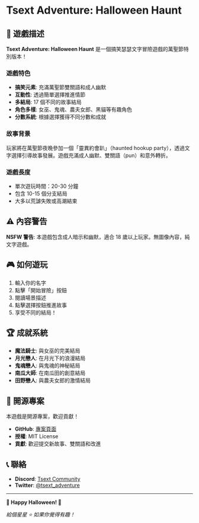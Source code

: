 # Tsext Adventure: Halloween Haunt

## 🎃 遊戲描述

**Tsext Adventure: Halloween Haunt** 是一個搞笑瑟瑟文字冒險遊戲的萬聖節特別版本！

### 遊戲特色
- **搞笑元素**: 充滿萬聖節雙關語和成人幽默
- **互動性**: 透過簡單選擇推進情節
- **多結局**: 17 個不同的故事結局
- **角色多樣**: 女巫、鬼魂、農夫女郎、黑貓等有趣角色
- **分數系統**: 根據選擇獲得不同分數和成就

### 故事背景
玩家將在萬聖節夜晚參加一個「靈異約會趴」（haunted hookup party），透過文字選擇引導故事發展。遊戲充滿成人幽默、雙關語（pun）和意外轉折。

### 遊戲長度
- 單次遊玩時間：20-30 分鐘
- 包含 10-15 個分支結局
- 大多以荒謔失敗或高潮結束

## ⚠️ 內容警告

**NSFW 警告**: 本遊戲包含成人暗示和幽默，適合 18 歲以上玩家。無圖像內容，純文字遊戲。

## 🎮 如何遊玩

1. 輸入你的名字
2. 點擊「開始冒險」按鈕
3. 閱讀場景描述
4. 點擊選擇按鈕推進故事
5. 享受不同的結局！

## 🏆 成就系統

- **魔法騎士**: 與女巫的完美結局
- **月光戀人**: 在月光下的浪漫結局
- **鬼魂戀人**: 與鬼魂的神秘結局
- **南瓜大師**: 在南瓜田的創意結局
- **田野戀人**: 與農夫女郎的激情結局

## 🤝 開源專案

本遊戲是開源專案，歡迎貢獻！
- **GitHub**: [專案頁面](https://github.com/dennislee928/tsext-adventure)
- **授權**: MIT License
- **貢獻**: 歡迎提交新故事、雙關語和改進

## 📞 聯絡

- **Discord**: [Tsext Community](https://discord.gg/yourinvite)
- **Twitter**: [@tsext_adventure](https://x.com/lee66866613)

---

**🎃 Happy Halloween! 🎃**

*給個星星 ⭐ 如果你覺得有趣！*
